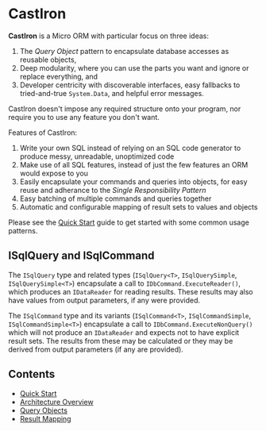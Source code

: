 # CastIron

**CastIron** is a Micro ORM with particular focus on three ideas:

1. The *Query Object* pattern to encapsulate database accesses as reusable objects, 
1. Deep modularity, where you can use the parts you want and ignore or replace everything, and
1. Developer centricity with discoverable interfaces, easy fallbacks to tried-and-true `System.Data`, and helpful error messages.

CastIron doesn't impose any required structure onto your program, nor require you to use any feature you don't want.

Features of CastIron:

1. Write your own SQL instead of relying on an SQL code generator to produce messy, unreadable, unoptimized code
1. Make use of all SQL features, instead of just the few features an ORM would expose to you
1. Easily encapsulate your commands and queries into objects, for easy reuse and adherance to the *Single Responsibility Pattern*
1. Easy batching of multiple commands and queries together
1. Automatic and configurable mapping of result sets to values and objects

Please see the [Quick Start](quickstart.md) guide to get started with some common usage patterns.

## ISqlQuery and ISqlCommand

The `ISqlQuery` type and related types (`ISqlQuery<T>`, `ISqlQuerySimple`, `ISqlQuerySimple<T>`) encapsulate a call to `IDbCommand.ExecuteReader()`, which produces an `IDataReader` for reading results. These results may also have values from output parameters, if any were provided.

The `ISqlCommand` type and its variants (`ISqlCommand<T>`, `ISqlCommandSimple`, `ISqlCommandSimple<T>`) encapsulate a call to `IDbCommand.ExecuteNonQuery()` which will not produce an `IDataReader` and expects not to have explicit result sets. The results from these may be calculated or they may be derived from output parameters (if any are provided).

## Contents

* [Quick Start](quickstart.md)
* [Architecture Overview](architecture.md)
* [Query Objects](queryobjects.md)
* [Result Mapping](mapping.md)

